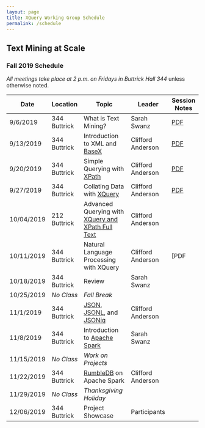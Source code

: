 ```yaml
---
layout: page
title: XQuery Working Group Schedule
permalink: /schedule
---
```



## Text Mining at Scale

### Fall 2019 Schedule

*All meetings take place at 2 p.m. on Fridays in Buttrick Hall 344* unless otherwise noted.

| Date | Location | Topic | Leader | Session Notes |
|------|-------|-------|-------|-------|
| 9/6/2019 | 344 Buttrick| What is Text Mining? | Sarah Swanz | [PDF](https://heardlibrary.github.io/digital-scholarship/script/xquery/text-mining/text-mining-at-scale-session-1.pdf) |
| 9/13/2019 | 344 Buttrick| Introduction to XML and [BaseX](http://basex.org/) | Clifford Anderson | [PDF](https://heardlibrary.github.io/digital-scholarship/script/xquery/text-mining/text-mining-at-scale-session-2.pdf) |
| 9/20/2019 | 344 Buttrick| Simple Querying with [XPath](https://www.w3.org/TR/2017/REC-xpath-31-20170321/) | Clifford Anderson | [PDF](https://heardlibrary.github.io/digital-scholarship/script/xquery/text-mining/text-mining-at-scale-session-3.pdf)  |
| 9/27/2019 |  344 Buttrick| Collating Data with [XQuery](https://www.w3.org/TR/xquery-31/) | Clifford Anderson | [PDF](https://heardlibrary.github.io/digital-scholarship/script/xquery/text-mining/text-mining-at-scale-session-4.pdf) |
| 10/04/2019 | 212 Buttrick| Advanced Querying with [XQuery and XPath Full Text](https://www.w3.org/TR/xpath-full-text-10/) | Clifford Anderson |  |
| 10/11/2019 | 344 Buttrick| Natural Language Processing with XQuery | Clifford Anderson | [PDF|(https://github.com/HeardLibrary/digital-scholarship/blob/gh-pages/script/xquery/text-mining/text-mining-at-scale-session-5.pdf)|
| 10/18/2019 | 344 Buttrick| Review | Sarah Swanz |  |
| 10/25/2019 | *No Class* | *Fall Break* |  |  |
| 11/1/2019 | 344 Buttrick| [JSON](https://www.json.org/), [JSONL](http://jsonlines.org/), and [JSONiq](http://jsoniq.org/) | Clifford Anderson | |
| 11/8/2019 | 344 Buttrick| Introduction to [Apache Spark](https://spark.apache.org/) | Sarah Swanz |  |
| 11/15/2019 | *No Class* | *Work on Projects* |  |  |
| 11/22/2019 | 344 Buttrick| [RumbleDB](http://rumbledb.org/) on Apache Spark | Clifford Anderson| |
| 11/29/2019 | *No Class* | *Thanksgiving Holiday* |  |  |
| 12/06/2019 | 344 Buttrick| Project Showcase | Participants | |
